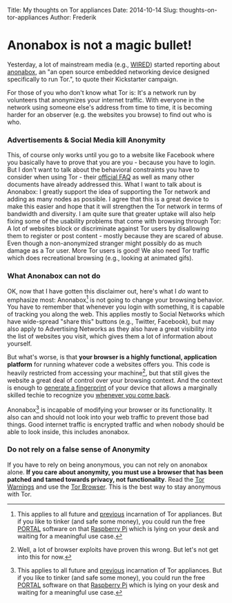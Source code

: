 Title: My thoughts on Tor appliances
Date: 2014-10-14
Slug: thoughts-on-tor-appliances
Author: Frederik

# Anonabox is not a magic bullet!

Yesterday, a lot of mainstream media (e.g., [WIRED](http://www.wired.com/2014/10/tiny-box-can-anonymize-everything-online/?mbid=social_twitter)) started reporting about [anonabox](https://www.kickstarter.com/projects/augustgermar/anonabox-a-tor-hardware-router), an "an open source embedded networking device designed specifically to run Tor.", to quote their Kickstarter campaign.

For those of you who don't know what Tor is: It's a network run by volunteers that anonymizes your internet traffic. With everyone in the network using someone else's address from time to time, it is becoming harder for an observer (e.g. the websites you browse) to find out who is who.

### Advertisements & Social Media kill Anonymity

This, of course only works until you go to a website like Facebook where you basically have to prove that you are you - because you have to login. But I don't want to talk about the behavioral constraints you have to consider when using Tor - their [official FAQ](https://www.torproject.org/docs/faq.html.en#WhatProtectionsDoesTorProvide) as well as many other documents have already addressed this.
What I want to talk about is Anonabox: I greatly support the idea of supporting the Tor network and adding as many nodes as possible. I agree that this is a great device to make this easier and hope that it will strengthen the Tor network in terms of bandwidth and diversity. I am quite sure that greater uptake will also help fixing some of the usability problems that come with browsing through Tor: A lot of websites block or discriminate against Tor users by disallowing them to register or post content - mostly because they are scared of abuse. Even though a non-anonymized stranger might possibly do as much damage as a Tor user. More Tor users is good! We also need Tor traffic which does recreational browsing (e.g., looking at animated gifs).

### What Anonabox can not do

OK, now that I have gotten this disclaimer out, here's what I *do* want to emphasize most: Anonabox[^1] is not going to change your browsing behavior. You have to remember that whenever you login with something, it is capable of tracking you along the web. This applies mostly to Social Networks which have wide-spread "share this" buttons (e.g., Twitter, Facebook), but may also apply to Advertising Networks as they also have a great visibility into the list of websites you visit, which gives them a lot of information about yourself.

But what's worse, is that **your browser is a highly functional, application platform** for running whatever code a websites offers you. This code is heavily restricted from accessing your machine[^2], but that still gives the website a great deal of control over your browsing context. And the context is enough to [generate a fingerprint](https://en.wikipedia.org/wiki/Canvas_fingerprinting) of your device that allows a marginally skilled techie to recognize you [whenever you come back](https://en.wikipedia.org/wiki/Evercookie).

Anonabox[^1] is incapable of modifying your browser or its functionality. It also can and should not look into your web traffic to prevent those bad things. Good internet traffic is encrypted traffic and when nobody should be able to look inside, this includes anonabox.
 
### Do not rely on a false sense of Anonymity

If you have to rely on being anonymous, you can not rely on anonabox alone. **If you care about anonymity, you must use a browser that has been patched and tamed towards privacy, not functionality**. Read the [Tor Warnings](https://www.torproject.org/download/download-easy.html.en#warning) and use the [Tor Browser](https://www.torproject.org/download/download-easy.html.en). This is the best way to stay anonymous with Tor.

 
 
 [^1]: This applies to all future and [previous](https://pogoplug.com/safeplug) incarnation of Tor appliances. But if you like to tinker (and safe some money), you could run the free [PORTAL](https://github.com/grugq/portal) software on that [Raspberry Pi](https://github.com/grugq/PORTALofPi) which is lying on your desk and waiting for a meaningful use case.

 [^2]: Well, a lot of browser exploits have proven this wrong. But let's not get into this for now.
